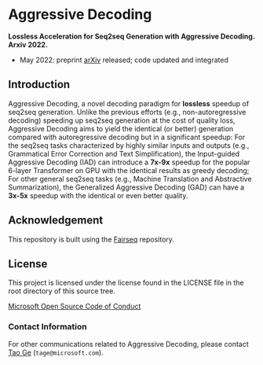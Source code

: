 # Aggressive Decoding

**Lossless Acceleration for Seq2seq Generation with Aggressive Decoding. Arxiv 2022.**

- May 2022: preprint [arXiv](https://arxiv.org) released; code updated and integrated

## Introduction

Aggressive Decoding, a novel decoding paradigm for **lossless** speedup of seq2seq generation. Unlike the previous efforts (e.g., non-autoregressive decoding) speeding up seq2seq generation at the cost of quality loss, Aggressive Decoding aims to yield the identical (or better) generation compared with autoregressive decoding but in a significant speedup: For the seq2seq tasks characterized by highly similar inputs and outputs (e.g., Grammatical Error Correction and Text Simplification), the Input-guided Aggressive Decoding (IAD) can introduce a **7x-9x** speedup for the popular 6-layer Transformer on GPU with the identical results as greedy decoding; For other general seq2seq tasks (e.g., Machine Translation and Abstractive Summarization), the Generalized Aggressive Decoding (GAD) can have a **3x-5x** speedup with the identical or even better quality.

## Acknowledgement

This repository is built using the [Fairseq](https://github.com/pytorch/fairseq) repository.

## License

This project is licensed under the license found in the LICENSE file in the root directory of this source tree.

[Microsoft Open Source Code of Conduct](https://opensource.microsoft.com/codeofconduct)

### Contact Information

For other communications related to Aggressive Decoding, please contact [Tao Ge](https://www.microsoft.com/en-us/research/people/tage/) (`tage@microsoft.com`).
